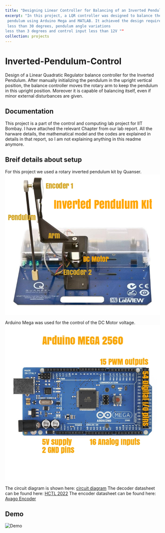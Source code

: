 ```yaml
---
title: "Designing Linear Controller for Balancing of an Inverted Pendulum"
excerpt: "In this project, a LQR controller was designed to balance the inverted
 pendulum using Arduino Mega and MATLAB. It achieved the design requirements of motor angle variations
 less than 30 degrees, pendulum angle variations
less than 3 degrees and control input less than 12V ""
collection: projects
---
```


# Inverted-Pendulum-Control
Design of a Linear Quadratic Regulator balance controller for the Inverted Pendulum. After manually initializing the pendulum in the upright vertical position, the balance controller moves the rotary arm to keep the pendulum in this upright position. Moreover it is capable of balancing itself, even if minor external disturbances are given.

## Documentation

This project is a part of the control and computing lab project for IIT Bombay. I have attached the relevant Chapter from our lab report. All the harware details, the mathematical model and the codes are explained in details in that report, so I am not explaining anything in this readme anymore.

## Breif details about setup

For this project we used a rotary inverted pendulum kit by Quanser.
![Inverted pendulum kit](https://github.com/ayansengupta17/Inverted-Pendulum-Control/blob/master/ped.png)

 Arduino Mega was used for the control of the DC Motor voltage.
![Arduino Mega](https://github.com/ayansengupta17/Inverted-Pendulum-Control/blob/master/mega.png)

The circuit diagram is shown here: [circuit diagram](https://github.com/ayansengupta17/Inverted-Pendulum-Control/blob/master/Inverted%20Pendulum%20Circuit.svg)
The decoder datasheet can be found here: [HCTL 2022](https://github.com/ayansengupta17/Inverted-Pendulum-Control/blob/master/AV02-0096EN.pdf)
The encoder datasheet can be found here: [Avago Encoder](https://github.com/ayansengupta17/Inverted-Pendulum-Control/blob/master/AV02-1046EN_DS_HEDM-55xx_2014-11-20.pdf)


## Demo

![Demo](https://github.com/ayansengupta17/Inverted-Pendulum-Control/blob/master/demo.gif)

